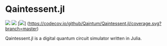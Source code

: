 Qaintessent.jl
==============

![](https://github.com/Qaintum/Qaintessent.jl/workflows/Run%20tests/badge.svg) [![](https://img.shields.io/badge/docs-stable-blue.svg)](https://qaintum.github.io/Qaintessent.jl/dev) 
[![](https://codecov.io/github/Qaintum/Qaintessent.jl/coverage.svg?branch=master)]
(https://codecov.io/github/Qaintum/Qaintessent.jl/coverage.svg?branch=master)



Qaintessent.jl is a digital quantum circuit simulator written in Julia.

